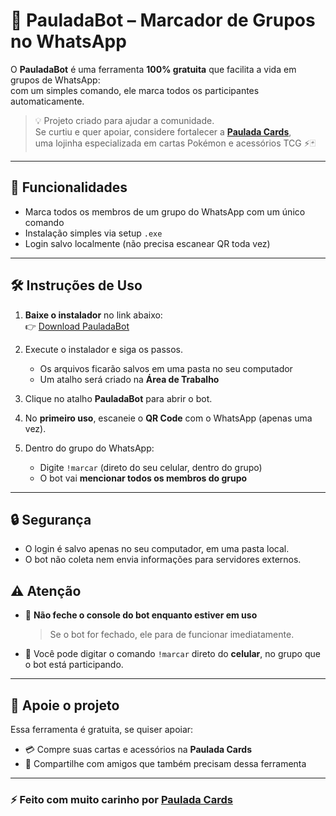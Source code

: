# 📢 PauladaBot – Marcador de Grupos no WhatsApp  

O **PauladaBot** é uma ferramenta **100% gratuita** que facilita a vida em grupos de WhatsApp:  
com um simples comando, ele marca todos os participantes automaticamente.  

> 💡 Projeto criado para ajudar a comunidade.  
> Se curtiu e quer apoiar, considere fortalecer a **[Paulada Cards](https://www.mypcards.com/PauladaCards)**,  
> uma lojinha especializada em cartas Pokémon e acessórios TCG ⚡🃏  

---

## 🚀 Funcionalidades
- Marca todos os membros de um grupo do WhatsApp com um único comando
- Instalação simples via setup `.exe`
- Login salvo localmente (não precisa escanear QR toda vez)

---

## 🛠️ Instruções de Uso

1. **Baixe o instalador** no link abaixo:  
   👉 [Download PauladaBot](https://github.com/paulo-lada/Marcar-Todos---SETUP/raw/main/PauladaBot-Setup.exe)

2. Execute o instalador e siga os passos.  
   - Os arquivos ficarão salvos em uma pasta no seu computador  
   - Um atalho será criado na **Área de Trabalho**

3. Clique no atalho **PauladaBot** para abrir o bot.

4. No **primeiro uso**, escaneie o **QR Code** com o WhatsApp (apenas uma vez).

5. Dentro do grupo do WhatsApp:  
   - Digite `!marcar` (direto do seu celular, dentro do grupo)  
   - O bot vai **mencionar todos os membros do grupo**

---

## 🔒 Segurança
- O login é salvo apenas no seu computador, em uma pasta local.  
- O bot não coleta nem envia informações para servidores externos.  

## ⚠️ Atenção

- 🔴 **Não feche o console do bot enquanto estiver em uso**  
  > Se o bot for fechado, ele para de funcionar imediatamente.  

- 📱 Você pode digitar o comando `!marcar` direto do **celular**, no grupo que o bot está participando.  

---

## 🤝 Apoie o projeto
Essa ferramenta é gratuita, se quiser apoiar:  

- 💳 Compre suas cartas e acessórios na **Paulada Cards**  
- 📲 Compartilhe com amigos que também precisam dessa ferramenta  

---

### ⚡ Feito com muito carinho por [Paulada Cards](https://www.instagram.com/pauladacards)